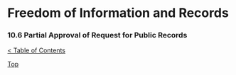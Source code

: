 [0]: ../README.md
[10.6]: public-records-partial

# Freedom of Information and Records
### 10.6 Partial Approval of Request for Public Records
[< Table of Contents][0]



[Top][10.6]
